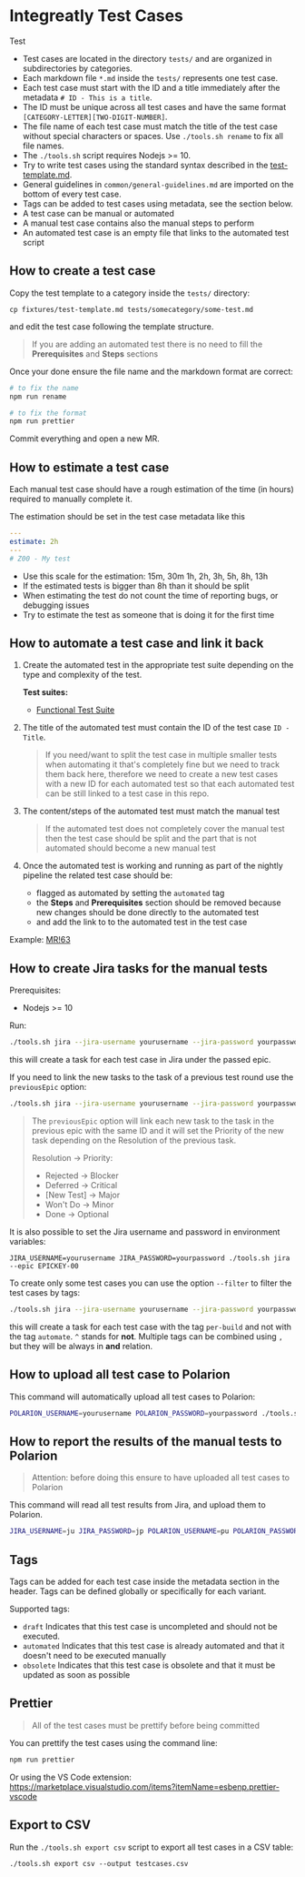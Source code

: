 # Integreatly Test Cases

Test

- Test cases are located in the directory `tests/` and are organized in subdirectories by categories.
- Each markdown file `*.md` inside the `tests/` represents one test case.
- Each test case must start with the ID and a title immediately after the metadata `# ID - This is a title`.
- The ID must be unique across all test cases and have the same format `[CATEGORY-LETTER][TWO-DIGIT-NUMBER]`.
- The file name of each test case must match the title of the test case without special characters or spaces. Use `./tools.sh rename` to fix all file names.
- The `./tools.sh` script requires Nodejs >= 10.
- Try to write test cases using the standard syntax described in the [test-template.md](./fixtures/test-template.md).
- General guidelines in `common/general-guidelines.md` are imported on the bottom of every test case.
- Tags can be added to test cases using metadata, see the section below.
- A test case can be manual or automated
- A manual test case contains also the manual steps to perform
- An automated test case is an empty file that links to the automated test script

## How to create a test case

Copy the test template to a category inside the `tests/` directory:

```
cp fixtures/test-template.md tests/somecategory/some-test.md
```

and edit the test case following the template structure.

> If you are adding an automated test there is no need to fill
> the **Prerequisites** and **Steps** sections

Once your done ensure the file name and the markdown format are correct:

```bash
# to fix the name
npm run rename

# to fix the format
npm run prettier
```

Commit everything and open a new MR.

## How to estimate a test case

Each manual test case should have a rough estimation of the time (in hours) required to manually complete it.

The estimation should be set in the test case metadata like this

```yaml
---
estimate: 2h
---
# Z00 - My test
```

- Use this scale for the estimation: 15m, 30m 1h, 2h, 3h, 5h, 8h, 13h
- If the estimated tests is bigger than 8h than it should be split
- When estimating the test do not count the time of reporting bugs, or debugging issues
- Try to estimate the test as someone that is doing it for the first time

## How to automate a test case and link it back

1. Create the automated test in the appropriate test suite depending on the type and complexity of the test.

   **Test suites:**

   - [Functional Test Suite](https://github.com/integr8ly/integreatly-operator/tree/master/test/functional)

2. The title of the automated test must contain the ID of the test case `ID - Title`.

   > If you need/want to split the test case in multiple smaller tests when automating it that's
   > completely fine but we need to track them back here, therefore we need to create a new
   > test cases with a new ID for each automated test so that each automated test can be still
   > linked to a test case in this repo.

3. The content/steps of the automated test must match the manual test

   > If the automated test does not completely cover the manual test then the test case should be
   > split and the part that is not automated should become a new manual test

4. Once the automated test is working and running as part of the nightly pipeline the related test
   case should be:

   - flagged as automated by setting the `automated` tag
   - the **Steps** and **Prerequisites** section should be removed because new changes should be done
     directly to the automated test
   - and add the link to to the automated test in the test case

Example: [MR!63](https://gitlab.cee.redhat.com/integreatly-qe/integreatly-test-cases/merge_requests/63)

## How to create Jira tasks for the manual tests

Prerequisites:

- Nodejs >= 10

Run:

```bash
./tools.sh jira --jira-username yourusername --jira-password yourpassword --epic EPICKEY-00
```

this will create a task for each test case in Jira under the passed epic.

If you need to link the new tasks to the task of a previous test round use the `previousEpic` option:

```bash
./tools.sh jira --jira-username yourusername --jira-password yourpassword --epic EPICKEY-01 --previousEpic EPICKEY-00
```

> The `previousEpic` option will link each new task to the task in the previous epic with the same ID and it
> will set the Priority of the new task depending on the Resolution of the previous task.
>
> Resolution -> Priority:
>
> - Rejected -> Blocker
> - Deferred -> Critical
> - [New Test] -> Major
> - Won't Do -> Minor
> - Done -> Optional

It is also possible to set the Jira username and password in environment variables:

```
JIRA_USERNAME=yourusername JIRA_PASSWORD=yourpassword ./tools.sh jira --epic EPICKEY-00
```

To create only some test cases you can use the option `--filter` to filter
the test cases by tags:

```bash
./tools.sh jira --jira-username yourusername --jira-password yourpassword --epic EPICKEY-00 --filter per-build,^automated
```

this will create a task for each test case with the tag `per-build` and not with the tag `automate`.
`^` stands for **not**. Multiple tags can be combined using `,` but they will be always in **and** relation.

## How to upload all test case to Polarion

This command will automatically upload all test cases to Polarion:

```bash
POLARION_USERNAME=yourusername POLARION_PASSWORD=yourpassword ./tools.sh polarion testcase
```

## How to report the results of the manual tests to Polarion

> Attention: before doing this ensure to have uploaded all test cases to Polarion

This command will read all test results from Jira, and upload them to Polarion.

```bash
JIRA_USERNAME=ju JIRA_PASSWORD=jp POLARION_USERNAME=pu POLARION_PASSWORD=pp ./tools.sh polarion testrun --epic INTLY-5390
```

## Tags

Tags can be added for each test case inside the metadata section in the header. Tags can be defined globally
or specifically for each variant.

Supported tags:

- `draft` Indicates that this test case is uncompleted and should not be executed.
- `automated` Indicates that this test case is already automated and that it doesn't need to be executed manually
- `obsolete` Indicates that this test case is obsolete and that it must be updated as soon as possible

## Prettier

> All of the test cases must be prettify before being committed

You can prettify the test cases using the command line:

```bash
npm run prettier
```

Or using the VS Code extension: https://marketplace.visualstudio.com/items?itemName=esbenp.prettier-vscode

## Export to CSV

Run the `./tools.sh export csv` script to export all test cases in a CSV table:

```
./tools.sh export csv --output testcases.csv
```
